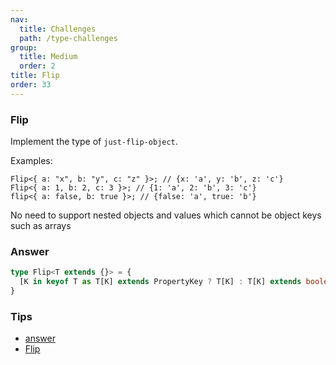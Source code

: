```yaml
---
nav:
  title: Challenges
  path: /type-challenges
group:
  title: Medium
  order: 2
title: Flip
order: 33
---
```


### Flip

Implement the type of `just-flip-object`.

Examples:

```
Flip<{ a: "x", b: "y", c: "z" }>; // {x: 'a', y: 'b', z: 'c'}
Flip<{ a: 1, b: 2, c: 3 }>; // {1: 'a', 2: 'b', 3: 'c'}
flip<{ a: false, b: true }>; // {false: 'a', true: 'b'}
```

No need to support nested objects and values which cannot be object keys such as arrays

### Answer

```ts
type Flip<T extends {}> = {
  [K in keyof T as T[K] extends PropertyKey ? T[K] : T[K] extends boolean ? `${T[K]}` : never ]: K
}
```

### Tips

- [answer](https://www.typescriptlang.org/play?#code/PQKgUABBAsCMDsBOCBaCAxANgSwA6VRSOIICMBPDAQwCcALKgOwgGkqAXBgdysyogAUAAQDWHbryoBKCAGIAtgFMAJtgCu8uQHtSAK0UBjdgQKyzEAIprFAZ3bYtjE1ACS83JkVLG7CJ0V+5LgBWgBmEAAGump2KKE4uCg6+kYRAHQQAKIAHlTunjYAXM6RERHsQbYGNHjGUFh4ADwA3hBUhRAARNmdADQQpB2d5H0QBkMAXp0QAL4AfADcEMDAEM3ZHQDkVJv95FukuxATWwabMwQNuC1tHbD9gxAATP3jEADMs4vLq82wWzt+k8Dkd3qdzgR4k1Wu0IKFeDZFA8OuwaNYvksVmt4ZhEQCjqjrCCLlAyhESgA5LQQRiKFR+ak2NS4XBaGi+Wl2enJQzsGxtRjKCAAN141n5XDo2AMdDGTEYWl8pBCel5EBEinI-KZMra-NoNCoWpKcwgADVsIouBBHBAAOLYdgACTUjzo7HYuCKKz5MrSuhsaTZAHNgHAkGAQMAwDHQBAAPqJpPJpMQACaWjUNAgAGEtMoAk7FDQAimy4mIFGYxVghgEo0ACoQRTZdiKQX85rzCAAXjWBAA2iwINhmBryGEIE2qPyG0OALrN1vt5T8gAKNC0wXZ5BYmogAH4pwuIB05yxFy22x2BlotJ4mIfIgASZrn+czCKnmmKYXFiDzh0LBgBcsYgAm5YplOti+DmM62BBkGplW2DuGyvitJkACOai8P0OTBEY-RUuw2G4ZgsxwpumibEINaKCgMq8J4jDBrYwBqPYuKbNWlRyoi-J9gOBAEbyjRkbwLSwpsuDYOc-RXC0sn4vMcxzL0InZIR7CNCREmYC0jwyXJMwKfWzTKRA2znGp6madp4k4ZJzTvGksDQFsskEmiigHHemDyXW0KWa57kPP5KI+apdlQKJRiOeRLSipgwJWbgm64E8RzJZ5GWBYpFkZVsyVHOlW6pZsyVZdFGnzjGYGIUh8YYFm-jZgAym2XqNUhlbRqABCmu1DAlhAE5ZhANj3pxDiMEUEDup63rAL6dD+oGIZhggiDAEwNhcMWg3mpa1pTZgM2OPNi1eoUPo2H6AZBjQobhjtZ0XXNR0ALJsgEOYMJgLFsVdHo3XdD0bc9kbRmAQA)
- [Flip](https://github.com/type-challenges/type-challenges/issues?q=label%3A4179+label%3Aanswer)
